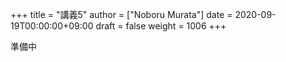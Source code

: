 +++
title = "講義5"
author = ["Noboru Murata"]
date = 2020-09-19T00:00:00+09:00
draft = false
weight = 1006
+++

準備中